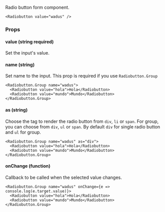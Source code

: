 Radio button form component.

```react
<Radiobutton value="wadus" />
```

### Props

#### **value** (string required)

Set the input's value.

#### **name** (string)

Set name to the input. This prop is required if you use `Radiobutton.Group`

```react
<Radiobutton.Group name="wadus">
  <Radiobutton value="hola">Hola</Radiobutton>
  <Radiobutton value="mundo">Mundo</Radiobutton>
</Radiobutton.Group>
```

#### **as** (string)

Choose the tag to render the radio button from `div`, `li` or `span`. For group, you can choose from `div`, `ul` or `span`. By default `div` for single radio button and `ul` for group.

```react
<Radiobutton.Group name="wadus" as="div">
  <Radiobutton value="hola">Hola</Radiobutton>
  <Radiobutton value="mundo">Mundo</Radiobutton>
</Radiobutton.Group>
```

#### **onChange** (function)

Callback to be called when the selected value changes.

```react
<Radiobutton.Group name="wadus" onChange={e => console.log(e.target.value)}>
  <Radiobutton value="hola">Hola</Radiobutton>
  <Radiobutton value="mundo">Mundo</Radiobutton>
</Radiobutton.Group>
```
